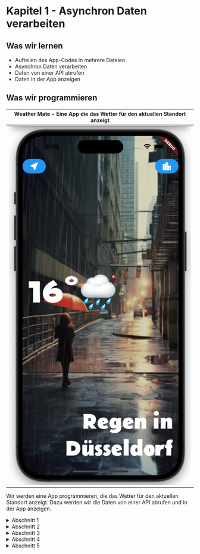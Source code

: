 # Kapitel 1 - Asynchron Daten verarbeiten

## Was wir lernen
* Aufteilen des App-Codes in mehrere Dateien
* Asynchron Daten verarbeiten
* Daten von einer API abrufen
* Daten in der App anzeigen

## Was wir programmieren

| Weather Mate - Eine App die das Wetter für den aktuellen Standort anzeigt |
|---------------------------------------------------------------------------|
| ![](weather_mate.png)                                               |


Wir werden eine App programmieren, die das Wetter für den aktuellen Standort anzeigt.
Dazu werden wir die Daten von einer API abrufen und in der App anzeigen.



<details>
<summary>Abschnitt 1</summary>

# Weather Mate - Grundgerüst
Unser Projekt beinhaltet schon einige Dateien, welche in Ordnern gruppiert sind.
- assets
  - images
    - city_background.png
    - rainy_city.png
  - fonts
    - Belanosima-Bold.ttf
    - Belanosima-Regular.ttf
    - Belanosima-SemiBold.ttf
- lib
  - screens
    - city_screen.dart
    - location_screen.dart
    - loading_screen.dart
  - services
    - location.dart
  - utilities
    - constants.dart

Als erste machen wir uns mit diesen Dateien vertraut.

# Weather Mate - Aktuellen Standort abrufen

Um den aktuellen Standort zu ermittel benutzen wir das Paket [geolocator](https://pub.dev/packages/geolocator).

```bash
flutter pub add geolocator
```

Jetzt können wir im `LoadingScreen` den `CircularProgressIndicator` durch ein `FilledButton` mit `ListTile` ersetzen.
```dart
FilledButton(
            onPressed: () {}, // Aktion für den Button (zu implementieren)
            child: ListTile(
              leading: Icon(
                Icons.near_me,
                size: 30.0,
              ),
              title: Text(
                'Aktuellen Standort verwenden',
                style: kButtonTextStyle,
              ),
            ),
          ),
```

Um die aktuelle Position zu ermitteln, erstellen wir eine Methode `getLocationData`:
```dart
void getLocationData() async {
  Position position = await Geolocator.getCurrentPosition(
    desiredAccuracy: LocationAccuracy.low);
}
```

Um auf das GPS-Modul zugreifen zu können, muss die App die Berechtigung dafür haben. 
Dazu müssen wir in der `AndroidManifest.xml` und der `Info.plist` die Berechtigung eintragen.

AndroidManifest.xml
```xml
<manifest xmlns:android="http://schemas.android.com/apk/res/android"
    package="de.mighty_chicken.weather_mate">
    <uses-permission android:name="android.permission.ACCESS_COARSE_LOCATION" />
```

Info.plist
```xml
<key>NSLocationWhenInUseUsageDescription</key>
<string>Die App benötigt den Zugriff auf den Standort, um das Wetter für den aktuellen Standort anzuzeigen.</string>
```

Jetzt können wir die Methode `getLocationData` aufrufen, wenn der Button gedrückt wird.
```dart
onPressed: () {
  getLocationData();
},
```

Wir stellen fest, dass die Methode `getLocationData` einen Fehler wirft.
Das liegt daran, dass wir noch nicht die Berechtigung abgefragt haben.
Dazu müssen wir die Methode `requestPermission` aufrufen, was wir in einer neuen Methode machen:
```dart
  Future<void> checkPermission() async{
    // Prüft, ob die App die Berechtigung hat, auf den Standort zuzugreifen
    LocationPermission permission = await Geolocator.checkPermission();

    // Wenn die App keine Berechtigung hat, wird der Benutzer um Erlaubnis gebeten
    if(permission == LocationPermission.denied){
      permission = await Geolocator.requestPermission();
    }
  }
```

Damit bekommen wir die aktuelle Position im Terminal ausgegeben.
```bash
flutter: Latitude: 51.312801, Longitude: 9.481544
```


## Übung - Hintergrundbild:
 Schaue dir den CityScreen an und versuche auf gleiche Weise in LoadingScreen ein Hintergrundbild einzufügen.


# Weather Mate - Async / Await
In Dart können Sie das `async`/`await`-Konzept verwenden, um auf mehrere asynchrone Methoden zu warten. Sie können entweder sequenziell auf jede Methode warten, d.h. die nächste Methode wartet, bis die vorherige Methode fertig ist, oder Sie können sie parallel ausführen und auf alle gleichzeitig warten.

Wenn Sie sequenziell auf mehrere asynchrone Methoden warten möchten, können Sie das `await`-Schlüsselwort vor jedem Aufruf verwenden. Hier ist ein Beispiel:

```dart
void fetchUserDetails() async {
  var user = await fetchUser();
  var orders = await fetchUserOrders(user.id);
  var messages = await fetchUserMessages(user.id);
  
  print('User: $user');
  print('Orders: $orders');
  print('Messages: $messages');
}
```

In diesem Fall wartet `fetchUserOrders` auf die Fertigstellung von `fetchUser` und `fetchUserMessages` wartet auf die Fertigstellung von `fetchUserOrders`.

Wenn Sie jedoch alle Methoden gleichzeitig ausführen und auf ihre Fertigstellung warten möchten, können Sie `Future.wait` verwenden:

```dart
void fetchUserDetails() async {
  var user = await fetchUser();

  var results = await Future.wait([
    fetchUserOrders(user.id),
    fetchUserMessages(user.id),
  ]);

  print('User: $user');
  print('Orders: ${results[0]}');
  print('Messages: ${results[1]}');
}
```

In diesem Beispiel starten `fetchUserOrders` und `fetchUserMessages` zur gleichen Zeit. `Future.wait` gibt ein Future zurück, das abgeschlossen wird, wenn alle Futures in der gegebenen Liste abgeschlossen sind. Die Reihenfolge der Ergebnisse in der Liste entspricht der Reihenfolge der ursprünglichen Futures.

Bitte beachten Sie, dass Sie in beiden Fällen sicherstellen müssen, dass jede Funktion, auf die Sie warten (z.B. `fetchUser`, `fetchUserOrders`, `fetchUserMessages`), ein `Future` zurückgibt, da das `await`-Schlüsselwort nur mit Futures funktioniert.

## Future
Ein `Future` ist ein Kernkonzept in Dart für das Arbeiten mit asynchronen Operationen. Ein `Future` repräsentiert einen Wert, der möglicherweise noch nicht vorhanden ist, weil die Berechnung noch nicht abgeschlossen ist.

Es ist, wie der Name schon sagt, ein zukünftiges Ergebnis einer Operation. Es könnte zum Beispiel das Ergebnis einer Netzwerkanfrage sein, das Laden einer Datenbank oder eine andere aufwändige Berechnung, die Zeit braucht, um abgeschlossen zu werden.

Ein `Future` ist ein Container für einen Wert, der zu einem späteren Zeitpunkt verfügbar sein kann. Bis der `Future` abgeschlossen ist, befindet er sich in einem von zwei Zuständen:

- Unvollständig
- Abgeschlossen

Sobald der `Future` abgeschlossen ist, enthält er ein Ergebnis (den Wert) oder einen Fehler.

Hier ist ein einfaches Beispiel für die Verwendung eines `Future`:

```dart
Future<String> fetchUserData() {
  // Stellen Sie sich vor, hier wird eine Zeitintensive Operation wie eine Netzwerkanfrage ausgeführt
  return Future.delayed(Duration(seconds: 3), () => 'User data');
}

void main() async {
  print('Fetching user data...');
  String userData = await fetchUserData();
  print('Fetched user data: $userData');
}
```

In diesem Beispiel wird die `fetchUserData`-Funktion einen `Future` zurückgeben, der nach einer Verzögerung von drei Sekunden abgeschlossen wird und den String 'User data' enthält.

In der `main`-Funktion verwenden wir das `await`-Schlüsselwort, um auf die Fertigstellung des `Future` zu warten. Beachten Sie, dass das `await`-Schlüsselwort nur in einer Funktion verwendet werden kann, die mit dem `async`-Schlüsselwort markiert ist. Sobald der `Future` abgeschlossen ist, wird das Ergebnis in die `userData`-Variable geschrieben und dann ausgegeben.

Das `Future`-Konzept ist wichtig für die asynchrone Programmierung in Dart und wird häufig in Flutter-Anwendungen verwendet, da viele Operationen, wie das Abrufen von Daten über das Netzwerk oder das Zugreifen auf eine Datenbank, asynchron sind und Zeit benötigen, um abgeschlossen zu werden.

## Übung - Async / Await

Synchrones Laden der Daten:
``` dart
import 'dart:io';

void main() {
  performTasks();
}

void findBananas() {
  print('Banane in Obst und Gemüseabteilung gefunden');
}

void findYeast() {

  print('Hefe in Kühlregal gefunden');
}

void findFlour() {
  print('Mehl in Backwarenabteilung gefunden');
}

void performTasks() {
  findBananas();
  findYeast();
  findFlour();
}
```

Asynchrones Laden von Daten
```dart 
import 'dart:io';

void main() {
  performTasks();
}

void findBananas() {
  print('Banane in Obst und Gemüseabteilung gefunden');
}

void findYeast() {
  Duration duration = Duration(seconds: 2);
  // sleep(duration);
  Future.delayed(duration, () {
    print('Hefe in Kühlregal gefunden');
  });
}

void findFlour() {
  print('Mehl in Backwarenabteilung gefunden');
}

void performTasks() {
  findBananas();
  findYeast();
  findFlour();
}
```

Asynchrones Laden von Daten mit async / await
```dart
import 'dart:io';

void main() {
  performTasks();
}

void findBananas() {
  print('Banane in Obst und Gemüseabteilung gefunden');
}

int findYeast() {
  Duration duration = Duration(seconds: 2);
  int amount=0;
  Future.delayed(duration, () {
    amount = 2;
    print('Hefe in Kühlregal gefunden');
  });

  return amount;
}

void findFlour(int amount) {
  print('Wir benötigen $amount Packungen Mehl');
  print('Mehl in Backwarenabteilung gefunden');
}

void performTasks() {
  findBananas();
  int amount = findYeast();
  findFlour(amount);
}
```

``` dart
import 'dart:io';

void main() {
  performTasks();
}

void findBananas() {
  print('Banane in Obst und Gemüseabteilung gefunden');
}

Future<int> findYeast() async{
  Duration duration = Duration(seconds: 2);
  int amount=0;
  await Future.delayed(duration, () {
    amount = 2;
    print('Hefe in Kühlregal gefunden');
  });

  return amount;
}

void findFlour(int amount) {
  print('Wir benötigen $amount Packungen Mehl');
  print('Mehl in Backwarenabteilung gefunden');
}

void performTasks() async{
  findBananas();
  int amount = await findYeast();
  findFlour(amount);
}
```

# Weather Mate - Stateful Widgets

`Statless Widgets` sind statisch. Sie können sich nicht verändern.  
-> Ist ein Gemälde erstellt, kann es nicht mehr verändert werden.

`Stateful Widgets` sind dynamisch. Sie können sich verändern.  
-> Ein Wohnzimmer kann immer wieder umgestaltet werden.

Wenn ich den Zustand eines Statueful Widgets verändert habe, kann ich die Änderung mit `setState()` bekannt geben.

Der Lebenszyklus eines Stateful Widgets sieht wie folgt aus:

```dart
void initState() {
  super.initState();
  // Hier wird der Zustand des Widgets initialisiert
}

Widget build(BuildContext context) {
  // Hier wird das Widget aufgebaut
}

void dispose() {
  super.dispose();
  // Hier wird der Zustand des Widgets aufgeräumt
}
```

`setState()`ruft die `build()`-Methode auf, um das Widget neu zu zeichnen.


## Übung - Stateful Widgets

Schreibe den Loading Screen so um, dass die Position beim Start geladen wird.
Du kannst den Button entfernen.

</details>


<details>
<summary>Abschnitt 2</summary>

# Weather Mate - Exceptions & Null Aware Operator

## Exceptions
Exception Handling ist ein entscheidender Teil der meisten Programmiersprachen, und Dart ist da keine Ausnahme. Es wird verwendet, um den normalen Programmfluss zu kontrollieren und sicherzustellen, dass bei einem Fehler oder einer Ausnahme der Prozess ordnungsgemäß behandelt wird und das Programm nicht abrupt beendet wird. 

Im Folgenden sind die wichtigsten Konzepte des Exception Handlings in Dart:

1. **Throw**: Mit dem `throw`-Schlüsselwort können Sie eine Ausnahme auslösen. 

```dart
throw FormatException('Expected a valid number');
```

2. **Try-Catch**: Mit den `try`/`catch`-Blöcken können Sie Code ausführen, der eine Ausnahme auslösen könnte (`try`), und dann den Code definieren, der ausgeführt werden soll, wenn eine Ausnahme auftritt (`catch`).

```dart
try {
  var result = someFunctionThatMightThrowAnException();
} catch (e) {
  print('An error occurred: $e');
}
```

Im obigen Codeblock wird `someFunctionThatMightThrowAnException()` innerhalb des `try`-Blocks aufgerufen. Wenn diese Funktion eine Ausnahme auslöst, wird der Ausdruck im `catch`-Block ausgeführt. 

3. **Catch mit Stack Trace**: Sie können auch den Stack Trace zusammen mit der Ausnahme erfassen, um mehr Kontext für den Fehler zu bekommen.

```dart
try {
  var result = someFunctionThatMightThrowAnException();
} catch (e, s) {
  print('An error occurred: $e');
  print('Stack trace: $s');
}
```

Hier steht `e` für die Ausnahme und `s` für den Stack Trace.

4. **Finally**: Schließlich gibt es das `finally`-Schlüsselwort. Der `finally`-Block enthält Code, der immer ausgeführt wird, unabhängig davon, ob eine Ausnahme aufgetreten ist oder nicht. Dies ist nützlich für die Bereinigung von Ressourcen, wie das Schließen von Dateien oder Datenbankverbindungen.

```dart
try {
  var result = someFunctionThatMightThrowAnException();
} catch (e) {
  print('An error occurred: $e');
} finally {
  print('Cleaning up...');
}
```

In diesem Beispiel wird 'Cleaning up...' immer ausgegeben, egal ob `someFunctionThatMightThrowAnException()` eine Ausnahme auslöst oder nicht.

Diese sind die grundlegenden Konzepte des Exception Handlings in Dart. Es ist wichtig, diese in Ihren Anwendungen korrekt zu verwenden, um eine robuste und fehlerfreie Anwendung zu erstellen.

## Null Aware Operator und Null Safety

### Null Safety
In Dart bezeichnet `String?` einen optionalen String. Dies bedeutet, dass die Variable entweder einen String-Wert oder `null` enthalten kann. Das Fragezeichen `?` ist eine Notation, die in Dart mit der Einführung von "null safety" in Dart 2.12 eingeführt wurde. 

Null safety hilft dabei, die Art und Weise zu verbessern, wie Dart Code mit nullwertigen Ausdrücken umgeht, und hilft dabei, Fehler zu vermeiden, die aufgrund von Null-Referenzen auftreten könnten. Mit Null safety kann der Compiler Ihnen garantieren, dass eine Variable nicht null sein wird, es sei denn, Sie geben explizit an, dass sie null sein kann, indem Sie das `?`-Zeichen verwenden.

Zum Beispiel:

```dart
String? name; 
```

In diesem Fall kann die Variable `name` einen String oder `null` enthalten.

```dart
String name; 
```

In diesem Fall kann die Variable `name` nur einen String enthalten. Wenn Sie versuchen, `null` zuzuweisen, wird der Compiler einen Fehler melden.

Dieses Merkmal der Sprache hilft dabei, Bugs im Zusammenhang mit Null-Referenzfehlern zu vermeiden, indem der Compiler sicherstellt, dass Sie `null` nur dann zuweisen, wenn Sie ausdrücklich sagen, dass dies zulässig ist. Dies erleichtert das Schreiben von sicherem und vorhersehbarem Code.


### Null Aware Operator
In Dart ist `??` ein Null-Aware-Operator, der oft verwendet wird, um einen Standardwert für eine möglicherweise nullwertige Variable zu liefern. Es ist eine kurze und einfache Möglichkeit, um sicherzustellen, dass Ihr Code nicht versucht, auf eine nullwertige Variable zuzugreifen, was zu einem Fehler führen würde.

Der `??` Operator überprüft, ob der Wert links von ihm `null` ist. Wenn das der Fall ist, dann wird der Wert rechts vom Operator zurückgegeben. Wenn der Wert links vom Operator nicht `null` ist, wird dieser Wert zurückgegeben.

Hier ist ein einfaches Beispiel:

```dart
String? name = null;
String? displayName = name ?? 'Guest';
print(displayName); // Prints 'Guest'
```

In diesem Beispiel ist die Variable `name` `null`. Daher gibt der Ausdruck `name ?? 'Guest'` den Standardwert 'Guest' zurück, der der Variable `displayName` zugewiesen wird.

Und hier ist ein Beispiel, wo `name` nicht `null` ist:

```dart
String? name = 'Alice';
String? displayName = name ?? 'Guest';
print(displayName); // Prints 'Alice'
```

In diesem Fall ist `name` nicht `null`, daher gibt der `??` Operator den Wert von `name` zurück, der 'Alice' ist.

Der `??` Operator ist eine bequeme Möglichkeit, Standardwerte in Dart zu handhaben, besonders in Situationen, in denen Sie mit möglicherweise nullwertigen Werten arbeiten.

## Übung 

Lagere die Location-Logic in die Datei location.dart aus.
* Erstelle dazu eine Location-Class mit den Attributen latitude und longitude.
* Erstelle eine Methode getLocation(), die die aktuelle Position zurückgibt.
* In LoadingScreen soll ein neues Objekt von Location erstellt werden und die Methode getLocation() aufgerufen werden. 
* Das Ergebnis soll in der Konsole ausgegeben werden.

</details>

<details>
<summary>Abschnitt 3</summary>

# Weather Mate - API Calls

Für unsere App benötigen wir eine API, die uns die Wetterdaten liefert. Wir verwenden die [OpenWeatherMap API](https://openweathermap.org/api).
---
Ein API ist eine Schnittstelle, die es uns ermöglicht mit externen Systemen zu kommunizieren. In unserem Fall ist das ein Wetterdienst, der uns die Wetterdaten liefert.   
  

Manche APIs sind frei zugänglich, andere kosten Geld. Die OpenWeatherMap API ist kostenlos, aber es gibt auch eine kostenpflichtige Version, die mehr Features bietet.

## http Package
Um mit der API zu kommunizieren, verwenden wir das [http Package](https://pub.dev/packages/http).
    
```bash
flutter pub add http
```

Wir schreiben nun die Methode `getWeatherData()` zum LoadingScreen hinzu. Diese Methode soll die Wetterdaten von der API abrufen und in der Konsole ausgeben.

```dart
  void getWeatherData() async{
    await location.getCurrentLocation();
    Uri uri = Uri.parse(
        'https://api.openweathermap.org/data/2.5/weather?lat=${location.latitude}&lon=${location.longitude}&lang=de&units=metric&appid=${kApiKey}');
    Response response = await http.get(uri);
    if (response.statusCode == 200) {
      print(response.body);
    } else {
      print(response.statusCode);
    }
  }
```

Wir verwenden die Methode `get()` des http Packages, um die Daten von der API abzurufen. Die Methode `get()` ist eine asynchrone Methode, daher verwenden wir `await` um auf das Ergebnis zu warten.

## JSON

Die Daten, die wir von der API erhalten, sind im JSON-Format. JSON steht für JavaScript Object Notation und ist ein Format, das verwendet wird, um Daten zwischen Systemen auszutauschen. Es ist ein sehr beliebtes Format, da es einfach zu lesen und zu schreiben ist.

Um die Daten zu verarbeiten, müssen wir sie in ein Dart-Objekt umwandeln. Dazu verwenden wir das [Dart Convert Package](https://api.dart.dev/stable/2.13.4/dart-convert/dart-convert-library.html).

```dart
void getWeatherData() async{
    await location.getCurrentLocation();
    Uri uri = Uri.parse(
        'https://api.openweathermap.org/data/2.5/weather?lat=${location.latitude}&lon=${location.longitude}&lang=de&units=metric&appid=${kApiKey}');
    Response response = await http.get(uri);
    if (response.statusCode == 200) {
      print(response.body);
      print(jsonDecode(response.body)['weather'][0]['description']);
    } else {
      print(response.statusCode);
    }
  }
```

Wir verwenden die Methode `jsonDecode()` um die Daten in ein Dart-Objekt umzuwandeln. Die Daten sind nun in einem Map-Objekt gespeichert. Wir können nun auf die Daten zugreifen, indem wir den Key des Objekts angeben. In diesem Fall ist der Key `weather` und der Wert ist ein Array. Wir können nun auf das erste Element des Arrays zugreifen, indem wir den Index 0 angeben. Das erste Element ist wiederum ein Map-Objekt. Wir können nun auf den Key `description` zugreifen, um die Beschreibung des Wetters zu erhalten.

## Übung

Speichere folgende Daten in Variablen ab:
* Temperatur von main > temp
* Beschreibung des Wetters von weather > description
* Name der Stadt von name
* Wetter-ID von weather > id

## Refactoring

Um den Code übersichtlicher zu gestalten, lagern wir die API-Logik in eine eigene Klasse aus. Erstelle dazu eine Datei `networking.dart` und erstelle dort eine Klasse WeatherApi mit der Methode `getWeatherData()`. Die Methode soll die Wetterdaten von der API abrufen und als Map-Objekt zurückgeben.

Die Klasse WeatherApi soll die folgenden Anforderungen erfüllen:
* Der Konstruktor nimmt die URL als Parameter entgegen.

`getWeatherData()` soll die folgenden Anforderunge erfüllen:
* Die Methode ist asynchron und gibt ein Future zurück.
* Ist der Statuscode 200, wird der Body mit `jsonDecode()' dekodiert und zurückgegeben.
* Ist der Statuscode nicht 200, wird eine Exception geworfen.

</details>

<details>
<summary>Abschnitt 4</summary>

# Weather Mate - Navigation

## Navigator

Wir haben nun die Wetterdaten von der API abgerufen. Nun wollen wir die Daten auf dem Bildschirm anzeigen. Dazu verwenden wir den Navigator.

Der Navigator ist ein Widget, das es uns ermöglicht, zwischen verschiedenen Screens zu navigieren. Wir verwenden den Navigator, um vom LoadingScreen zum LocationScreen zu navigieren.

```dart
Navigator.push(context, MaterialPageRoute(builder: (context) {
  return LocationScreen();
}));
```

Der Navigator verwendet die Methode `push()`, um zum LocationScreen zu navigieren. Die Methode `push()` nimmt zwei Parameter entgegen. Der erste Parameter ist der `BuildContext` und der zweite Parameter ist ein `Route` Objekt. In diesem Fall verwenden wir die Klasse `MaterialPageRoute`, um den LocationScreen anzuzeigen. Die Klasse `MaterialPageRoute` nimmt eine Funktion entgegen, die den LocationScreen zurückgibt.

## Übergeben der Wetterdaten

Wir wollen nun die Wetterdaten an den LocationScreen übergeben. Dazu verwenden wir den Konstruktor des LocationScreens.

```dart
Navigator.push(context, MaterialPageRoute(builder: (context) {
  return LocationScreen(
    weatherData: weatherData,
  );
}));
```

Wir übergeben die Wetterdaten als Parameter an den LocationScreen. Der LocationScreen muss nun die Wetterdaten entgegennehmen und speichern.

```dart
class LocationScreen extends StatefulWidget {
  final weatherData;
  // Konstruktor für das LocationScreen Widget
  const LocationScreen({super.key, required this.weatherData});

  @override
  _LocationScreenState createState() => _LocationScreenState();
}
```

Damit können wir über die Variable `widget.weatherData` auf die Wetterdaten zugreifen.

## widget

`widget` ist eine Variable, die in jedem Stateful Widget verfügbar ist. Sie enthält das Widget selbst. Wir können auf die Attribute des Widgets zugreifen, indem wir `widget` voranstellen.


Damit können wir über die Variable `widget.weatherData` auf die Wetterdaten zugreifen und diese in Variablen speichern:

```dart
  double? temp;
  int? condition;
  String? city;
  String? description;
  
  @override
  void initState() {
    updateUI(widget.weatherData);
  }

  void updateUI(dynamic weatherData) {
    temp = weatherData['main']['temp'];
    condition = weatherData['weather'][0]['id'];
    city = weatherData['name'];
    description = weatherData['weather'][0]['description'];
  }
```

## Übung

Ersetze die statischen Daten im LocationScreen mit den Wetterdaten.  
Für das WetterIcon kannst du die Methode `getWeatherIcon()` der Klasse `WeatherModel` verwenden. Dazu musst du die Zeile:
```dart
condition = weatherData['weather'][0]['id'];
``` 
anpassen.
  
Erweitere die Klasse WeatherModel, sodass diese das passende Hintergrundbild raussucht: 

Nenne die Methode `getBackgroundImage()`.


</details>


<details>
<summary>Abschnitt 5</summary>

# Weather Mate - Refactoring (again)
Die App-Logik aus LoadingScreen zum LocationScreen auszulagern, war eine gute Idee. Allerdings ist die Klasse WeatherApi noch nicht optimal. Wir wollen die Klasse so anpassen, dass sie die Wetterdaten für einen beliebigen Ort abrufen kann.

## Übung

Transferiere die Wettersuche in die Datei `weather_api.dart` und passe die Methode `getWeatherData()` an, sodass sie die Wetterdaten für einen beliebigen Ort abrufen kann.



Erstelle in `LocationScreen` eine Methode `reloadWeatherData()`, die die Wetterdaten für einen beliebigen Ort abruft und die Methode `updateUI()` aufruft.

Rufe diese Methode auf wenn der Location Button (oben links) gedrückt wird.

## Übung

Der Button oben rechts, solle die User*in zum `CityScreen` navigieren.
Benutze dazu den Navigator und die Klasse `MaterialPageRoute`.

Der Button oben links auf der `CityScreen` soll die User*in zurück zum `LocationScreen` navigieren.

# Weather Mate - CityScreen

Auf diesem Screen soll die User*in einen Ort eingeben können. Die App soll dann die Wetterdaten für diesen Ort abrufen und anzeigen.

## TextField
TextFields finden wir in der Dokumentation von Flutter: https://api.flutter.dev/flutter/material/TextField-class.html  
Hier erfahren wir auch wie wir TextFields stylen können.

``` dart
TextField(
    style: TextStyle(
    color: Colors.black, fontSize: 20.0, fontWeight: FontWeight.bold
    ),
    decoration: InputDecoration(
    fillColor: Colors.white38,
    filled: true,
    icon: Icon(
        size: 40.0,
        Icons.location_city,
        color: Colors.white,
    ),
    hintText: 'Stadtname eingeben',
    hintStyle: TextStyle(
        color: Colors.black54, fontSize: 20.0, fontWeight: FontWeight.bold
    ),
    border: OutlineInputBorder(
        borderRadius: BorderRadius.all(
        Radius.circular(10.0),
        ),
        borderSide: BorderSide.none,
    ),
    ),
    onChanged: (value) {
    print(value);
    },
),
```


## Übung

Erweitere den `WeatherHandler` um die Methode `getWeatherDataByCityName()`. Diese Methode soll die Wetterdaten für einen Ort abrufen und zurückgeben.
Du kannst hierfür die URL: 'https://api.openweathermap.org/data/2.5/weather?q={city name}&appid={API key}' verwenden.


Der `CityScreen` soll nun den eingegebenen Ort an `LocationScreen` übergeben, welche dann die Wetterdaten abruft und anzeigt.

</details>